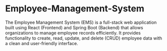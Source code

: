 # Employee-Management-System
The Employee Management System (EMS) is a full-stack web application built using React (Frontend) and Spring Boot (Backend) that allows organizations to manage employee records efficiently. It provides functionality to create, read, update, and delete (CRUD) employee data with a clean and user-friendly interface.
